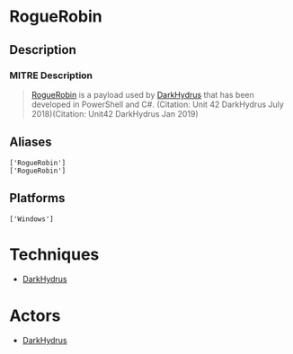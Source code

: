 
# RogueRobin

## Description

### MITRE Description

> [RogueRobin](https://attack.mitre.org/software/S0270) is a payload used by [DarkHydrus](https://attack.mitre.org/groups/G0079) that has been developed in PowerShell and C#. (Citation: Unit 42 DarkHydrus July 2018)(Citation: Unit42 DarkHydrus Jan 2019)

## Aliases

```
['RogueRobin']
['RogueRobin']
```

## Platforms

```
['Windows']
```

# Techniques


* [DarkHydrus](../techniques/DarkHydrus.md)


# Actors


* [DarkHydrus](../actors/DarkHydrus.md)

